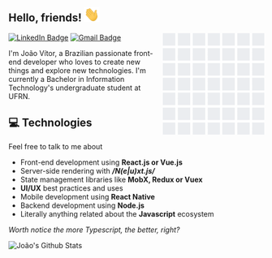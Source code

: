 ## Hello, friends! <img src="https://raw.githubusercontent.com/JoaoVSouto/JoaoVSouto/master/assets/Hi.gif" width="30px">

<img align='right' src='https://raw.githubusercontent.com/JoaoVSouto/JoaoVSouto/master/assets/github_wall.gif' width='200'>

[![LinkedIn Badge](https://img.shields.io/badge/-Jo%C3%A3o%20V%C3%ADtor%20Souto-blue?style=flat&logo=Linkedin&logoColor=white&link=https://www.linkedin.com/in/joao-vitor-souto/)](https://www.linkedin.com/in/joao-vitor-souto/)
[![Gmail Badge](https://img.shields.io/badge/-joaovsoutosantos@gmail.com-c14438?style=flat&logo=Gmail&logoColor=white&link=mailto:joaovsoutosantos@gmail.com)](mailto:joaovsoutosantos@gmail.com)

I'm João Vítor, a Brazilian passionate front-end developer who loves to create new things and explore new technologies. I'm currently a Bachelor in Information Technology's undergraduate student at UFRN.

## 💻 Technologies

Feel free to talk to me about

- Front-end development using **React.js or Vue.js**
- Server-side rendering with **_/N(e|u)xt.js/_**
- State management libraries like **MobX, Redux or Vuex**
- **UI/UX** best practices and uses
- Mobile development using **React Native**
- Backend development using **Node.js**
- Literally anything related about the **Javascript** ecosystem

_Worth notice the more Typescript, the better, right?_

![João's Github Stats](https://github-readme-stats.joaovsouto.vercel.app/api?show_icons=true&theme=radical&line_height=30&hide=issues,stars&hide_rank=true)
